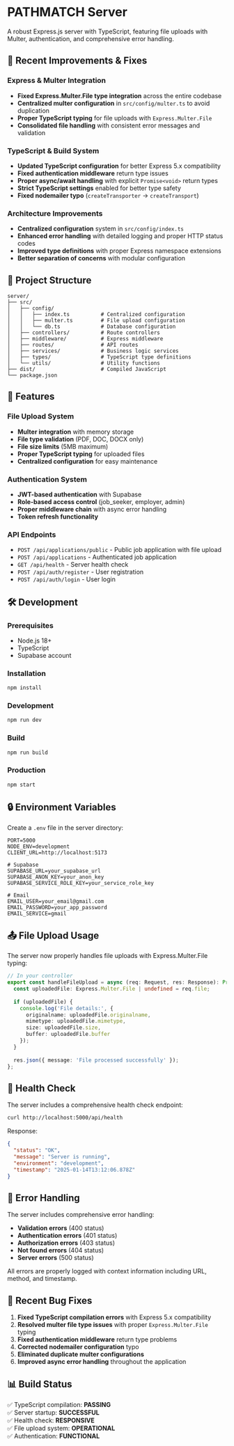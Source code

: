 # PATHMATCH Server

A robust Express.js server with TypeScript, featuring file uploads with Multer, authentication, and comprehensive error handling.

## 🚀 Recent Improvements & Fixes

### Express & Multer Integration
- **Fixed Express.Multer.File type integration** across the entire codebase
- **Centralized multer configuration** in `src/config/multer.ts` to avoid duplication
- **Proper TypeScript typing** for file uploads with `Express.Multer.File`
- **Consolidated file handling** with consistent error messages and validation

### TypeScript & Build System
- **Updated TypeScript configuration** for better Express 5.x compatibility
- **Fixed authentication middleware** return type issues
- **Proper async/await handling** with explicit `Promise<void>` return types
- **Strict TypeScript settings** enabled for better type safety
- **Fixed nodemailer typo** (`createTransporter` → `createTransport`)

### Architecture Improvements
- **Centralized configuration** system in `src/config/index.ts`
- **Enhanced error handling** with detailed logging and proper HTTP status codes
- **Improved type definitions** with proper Express namespace extensions
- **Better separation of concerns** with modular configuration

## 📁 Project Structure

```
server/
├── src/
│   ├── config/
│   │   ├── index.ts          # Centralized configuration
│   │   ├── multer.ts         # File upload configuration
│   │   └── db.ts             # Database configuration
│   ├── controllers/          # Route controllers
│   ├── middleware/           # Express middleware
│   ├── routes/               # API routes
│   ├── services/             # Business logic services
│   ├── types/                # TypeScript type definitions
│   └── utils/                # Utility functions
├── dist/                     # Compiled JavaScript
└── package.json
```

## 🔧 Features

### File Upload System
- **Multer integration** with memory storage
- **File type validation** (PDF, DOC, DOCX only)
- **File size limits** (5MB maximum)
- **Proper TypeScript typing** for uploaded files
- **Centralized configuration** for easy maintenance

### Authentication System
- **JWT-based authentication** with Supabase
- **Role-based access control** (job_seeker, employer, admin)
- **Proper middleware chain** with async error handling
- **Token refresh functionality**

### API Endpoints
- `POST /api/applications/public` - Public job application with file upload
- `POST /api/applications` - Authenticated job application
- `GET /api/health` - Server health check
- `POST /api/auth/register` - User registration
- `POST /api/auth/login` - User login

## 🛠️ Development

### Prerequisites
- Node.js 18+
- TypeScript
- Supabase account

### Installation
```bash
npm install
```

### Development
```bash
npm run dev
```

### Build
```bash
npm run build
```

### Production
```bash
npm start
```

## 🔒 Environment Variables

Create a `.env` file in the server directory:

```env
PORT=5000
NODE_ENV=development
CLIENT_URL=http://localhost:5173

# Supabase
SUPABASE_URL=your_supabase_url
SUPABASE_ANON_KEY=your_anon_key
SUPABASE_SERVICE_ROLE_KEY=your_service_role_key

# Email
EMAIL_USER=your_email@gmail.com
EMAIL_PASSWORD=your_app_password
EMAIL_SERVICE=gmail
```

## 📤 File Upload Usage

The server now properly handles file uploads with Express.Multer.File typing:

```typescript
// In your controller
export const handleFileUpload = async (req: Request, res: Response): Promise<void> => {
  const uploadedFile: Express.Multer.File | undefined = req.file;
  
  if (uploadedFile) {
    console.log('File details:', {
      originalname: uploadedFile.originalname,
      mimetype: uploadedFile.mimetype,
      size: uploadedFile.size,
      buffer: uploadedFile.buffer
    });
  }
  
  res.json({ message: 'File processed successfully' });
};
```

## 🏥 Health Check

The server includes a comprehensive health check endpoint:

```bash
curl http://localhost:5000/api/health
```

Response:
```json
{
  "status": "OK",
  "message": "Server is running",
  "environment": "development",
  "timestamp": "2025-01-14T13:12:06.878Z"
}
```

## 🐛 Error Handling

The server includes comprehensive error handling:
- **Validation errors** (400 status)
- **Authentication errors** (401 status)
- **Authorization errors** (403 status)
- **Not found errors** (404 status)
- **Server errors** (500 status)

All errors are properly logged with context information including URL, method, and timestamp.

## 🔄 Recent Bug Fixes

1. **Fixed TypeScript compilation errors** with Express 5.x compatibility
2. **Resolved multer file type issues** with proper `Express.Multer.File` typing
3. **Fixed authentication middleware** return type problems
4. **Corrected nodemailer configuration** typo
5. **Eliminated duplicate multer configurations**
6. **Improved async error handling** throughout the application

## 📊 Build Status

✅ TypeScript compilation: **PASSING**  
✅ Server startup: **SUCCESSFUL**  
✅ Health check: **RESPONSIVE**  
✅ File upload system: **OPERATIONAL**  
✅ Authentication: **FUNCTIONAL** 